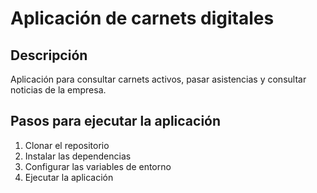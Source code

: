 # Aplicación de carnets digitales

## Descripción
Aplicación para consultar carnets activos, pasar asistencias y consultar noticias de la empresa.

## Pasos para ejecutar la aplicación
1. Clonar el repositorio
2. Instalar las dependencias
3. Configurar las variables de entorno
4. Ejecutar la aplicación

